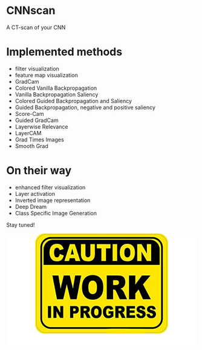 # CNNscan
A CT-scan of your CNN

# Implemented methods
* filter visualization
* feature map visualization
* GradCam
* Colored Vanilla Backpropagation
* Vanilla Backpropagation Saliency
* Colored Guided Backpropagation and Saliency
* Guided Backpropagation, negative and positive saliency
* Score-Cam
* Guided GradCam
* Layerwise Relevance
* LayerCAM
* Grad Times Images
* Smooth Grad

# On their way 
* enhanced filter visualization
* Layer activation
* Inverted image representation
* Deep Dream
* Class Specific Image Generation


Stay tuned!

![work in progress](https://github.com/SalvatoreRa/CNNscan/blob/main/img/work_in_progress.png?raw=true)
